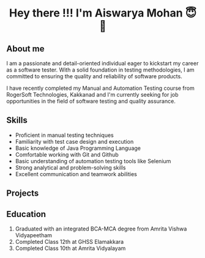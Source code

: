 <h1 align="center"> Hey there !!! I'm Aiswarya Mohan 😇👋</h1>

<h2>About me</h2>
<p>I am a passionate and detail-oriented individual eager to kickstart my career as a software tester. With a solid foundation in testing methodologies, I am committed to ensuring the quality and reliability of software products.</p>
<p>I have recently completed my Manual and Automation Testing course from RogerSoft Technologies, Kakkanad and I'm currently seeking for job opportunities in the field of software testing and quality assurance.</p>

<h2>Skills</h2>
<ul>
<li>Proficient in manual testing techniques</li>
<li>Familiarity with test case design and execution</li>
<li>Basic knowledge of Java Programming Language </li>
<li>Comfortable working with Git and Github</li>
<li>Basic understanding of automation testing tools like Selenium</li>
<li>Strong analytical and problem-solving skills</li>
<li>Excellent communication and teamwork abilities</li>
</ul>

<h2>Projects</h2>
<h2>Education</h2>
<ol>
  <li>Graduated with an integrated BCA-MCA degree from Amrita Vishwa Vidyapeetham</li>
  <li>Completed Class 12th at GHSS Elamakkara</li>
  <li>Completed Class 10th at Amrita Vidyalayam</li>
</ol>

